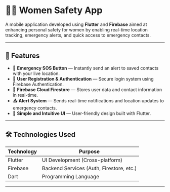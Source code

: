 # 👩‍🦺 Women Safety App

A mobile application developed using **Flutter** and **Firebase** aimed at enhancing personal safety for women by enabling real-time location tracking, emergency alerts, and quick access to emergency contacts.

---

## 🚀 Features

- 🔴 **Emergency SOS Button** — Instantly send an alert to saved contacts with your live location.
- 🧾 **User Registration & Authentication** — Secure login system using Firebase Authentication.
- 📡 **Firebase Cloud Firestore** — Stores user data and contact information in real-time.
- 📤 **Alert System** — Sends real-time notifications and location updates to emergency contacts.
- 📱 **Simple and Intuitive UI** — User-friendly design built with Flutter.

---

## 🛠️ Technologies Used

| Technology | Purpose                        |
|------------|--------------------------------|
| Flutter    | UI Development (Cross-platform)|
| Firebase   | Backend Services (Auth, Firestore, etc.) |
| Dart       | Programming Language           |

---

